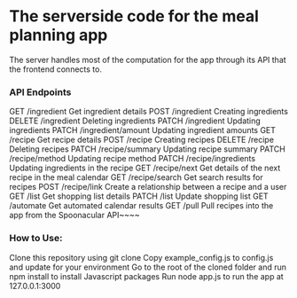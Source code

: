 # The serverside code for the meal planning app

The server handles most of the computation for the app through its API that the frontend connects to.

### API Endpoints
GET	   /ingredient          Get ingredient details
POST   /ingredient	        Creating ingredients
DELETE /ingredient	        Deleting ingredients
PATCH  /ingredient	        Updating ingredients
PATCH  /ingredient/amount	Updating ingredient amounts
GET	   /recipe              Get recipe details
POST   /recipe		        Creating recipes
DELETE /recipe		        Deleting recipes
PATCH  /recipe/summary	    Updating recipe summary
PATCH  /recipe/method	    Updating recipe method
PATCH  /recipe/ingredients	Updating ingredients in the recipe
GET	   /recipe/next	        Get details of the next recipe in the meal calendar
GET	   /recipe/search	    Get search results for recipes
POST   /recipe/link	        Create a relationship between a recipe and a user
GET	   /list	            Get shopping list details
PATCH  /list		        Update shopping list
GET	   /automate	        Get automated calendar results
GET	   /pull	            Pull recipes into the app from the Spoonacular API~~~~

### How to Use:
Clone this repository using git clone
Copy example_config.js to config.js and update for your environment
Go to the root of the cloned folder and run npm install to install Javascript packages
Run node app.js to run the app at 127.0.0.1:3000